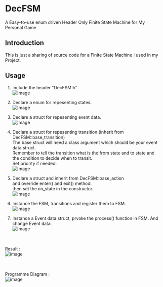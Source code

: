 # DecFSM
A Easy-to-use enum driven Header Only Finite State Machine for My Personal Game

## Introduction
This is just a sharing of source code for a Finite State Machine I used in my Project.

## Usage
1. Include the header "DecFSM.h"<br/>
![image](https://github.com/user-attachments/assets/34b3fd40-10f1-4b6b-a59d-53b1deb17bc1)


2. Declare a enum for repesenting states.<br/>
![image](https://github.com/user-attachments/assets/b6cf44da-105a-4850-9549-9494c901faac)

3. Declare a struct for repesenting event data.<br/>
![image](https://github.com/user-attachments/assets/af4ec36f-1470-497f-9a6b-77bd0ce3276e)

4. Declare a struct for repesenting transition.(inherit from DecFSM::base_transition<evt>)<br/>   The base struct will need a class argument which should be your event data struct.<br/>   Remember to tell the transition what is the from state and to state and the condition to decide when to transit.<br/>   Set priority if needed.<br/>
![image](https://github.com/user-attachments/assets/ac58bf72-7ec8-454b-815a-40a55b18421b)

5. Declare a struct and inherit from DecFSM::base_action<evt><br/>
   and override enter() and exit() method.<br/>
   then set the on_state in the constructor.<br/>
![image](https://github.com/user-attachments/assets/d367a04d-19bf-4f22-9178-632a558b6d80)

5. Instance the FSM, transitions and register them to FSM.<br/>
![image](https://github.com/user-attachments/assets/300158dc-f275-483a-86b4-56dfd761fb5a)

6. Instance a Event data struct, prvoke the process() function in FSM. And change Event data.<br/>
![image](https://github.com/user-attachments/assets/4a638e2b-8bcc-42fa-9624-2eee52943fbe)


<br/><br/>
Result : <br/>
![image](https://github.com/user-attachments/assets/7b381fc3-342b-41e1-9871-8b7c748bf16c)

<br/><br/>
Programme Diagram : <br/>
![image](https://github.com/user-attachments/assets/7e67bd2a-5b20-4ae3-9922-cda3983fe652)
